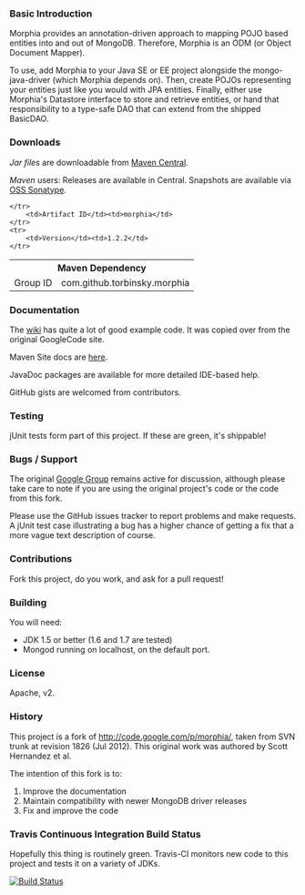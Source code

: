 ### Basic Introduction

Morphia provides an annotation-driven approach to mapping POJO based entities into and out of MongoDB. Therefore, Morphia is an ODM (or Object Document Mapper).

To use, add Morphia to your Java SE or EE project alongside the mongo-java-driver (which Morphia depends on). Then, create POJOs representing your entities just like you would with JPA entities. Finally, either use Morphia's Datastore interface to store and retrieve entities, or hand that responsibility to a type-safe DAO that can extend from the shipped BasicDAO.

### Downloads

*Jar files* are downloadable from [Maven Central](http://search.maven.org/#search%7Cga%7C1%7Cg%3A%22com.github.torbinsky.morphia%22).

*Maven* users: Releases are available in Central. Snapshots are available via [OSS Sonatype](https://oss.sonatype.org).

<table>
	<tr>
		<th colspan="2">Maven Dependency</td>
	</tr>
	<tr>
		<td>Group ID</td><td>com.github.torbinsky.morphia</td>

	</tr>
		<td>Artifact ID</td><td>morphia</td>
	</tr>
	<tr>
		<td>Version</td><td>1.2.2</td>
	</tr>
</table>

### Documentation

The [wiki](https://github.com/jmkgreen/morphia/wiki) has quite a lot of good example code.
It was copied over from the original GoogleCode site.

Maven Site docs are [here](http://jmkgreen.github.com/morphia).

JavaDoc packages are available for more detailed IDE-based help.

GitHub gists are welcomed from contributors.

### Testing

jUnit tests form part of this project. If these are green, it's shippable!

### Bugs / Support

The original [Google Group](http://groups.google.com/group/morphia) remains active for discussion, although please take care to note if you are using the original project's code or the code from this fork.

Please use the GitHub issues tracker to report problems and make requests. A jUnit test case illustrating a bug has a higher chance of getting a fix that a more vague text description of course.

### Contributions

Fork this project, do you work, and ask for a pull request!

### Building

You will need:

* JDK 1.5 or better (1.6 and 1.7 are tested)
* Mongod running on localhost, on the default port.

### License

Apache, v2.

### History

This project is a fork of http://code.google.com/p/morphia/, taken from SVN trunk at revision 1826 (Jul 2012). This original work was authored by Scott Hernandez et al.

The intention of this fork is to:

1. Improve the documentation
2. Maintain compatibility with newer MongoDB driver releases
3. Fix and improve the code

### Travis Continuous Integration Build Status

Hopefully this thing is routinely green. Travis-CI monitors new code to this project and tests it on a variety of JDKs.

[![Build Status](https://secure.travis-ci.org/jmkgreen/morphia.png?branch=master)](https://travis-ci.org/jmkgreen/morphia)
